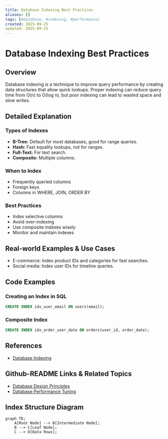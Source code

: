 ```yaml
---
title: Database Indexing Best Practices
aliases: []
tags: [#database, #indexing, #performance]
created: 2025-09-25
updated: 2025-09-25
---
```


# Database Indexing Best Practices

## Overview

Database indexing is a technique to improve query performance by creating data structures that allow quick lookups. Proper indexing can reduce query time from O(n) to O(log n), but poor indexing can lead to wasted space and slow writes.

## Detailed Explanation

### Types of Indexes

- **B-Tree:** Default for most databases, good for range queries.
- **Hash:** Fast equality lookups, not for ranges.
- **Full-Text:** For text search.
- **Composite:** Multiple columns.

### When to Index

- Frequently queried columns
- Foreign keys
- Columns in WHERE, JOIN, ORDER BY

### Best Practices

- Index selective columns
- Avoid over-indexing
- Use composite indexes wisely
- Monitor and maintain indexes

## Real-world Examples & Use Cases

- E-commerce: Index product IDs and categories for fast searches.
- Social media: Index user IDs for timeline queries.

## Code Examples

### Creating an Index in SQL

```sql
CREATE INDEX idx_user_email ON users(email);
```

### Composite Index

```sql
CREATE INDEX idx_order_user_date ON orders(user_id, order_date);
```

## References

- [Database Indexing](https://www.postgresql.org/docs/current/indexes.html)

## Github-README Links & Related Topics

- [Database Design Principles](./database-design-principles/)
- [Database Performance Tuning](./database-performance-tuning/)

## Index Structure Diagram

```mermaid
graph TD;
    A[Root Node] --> B[Intermediate Node];
    B --> C[Leaf Node];
    C --> D[Data Rows];
```